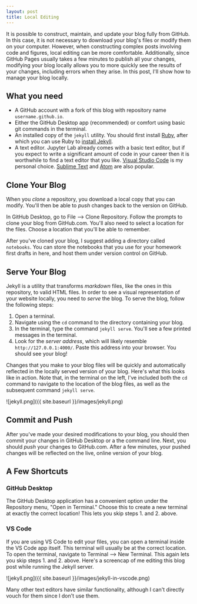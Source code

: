 ```yaml
---
layout: post
title: Local Editing
---
```


It is possible to construct, maintain, and update your blog fully from GitHub. In this case, it is not necessary to download your blog's files or modify them on your computer. However, when constructing complex posts involving code and figures, local editing can be more comfortable. Additionally, since GitHub Pages usually takes a few minutes to publish all your changes, modifying your blog locally allows you to more quickly see the results of your changes, including errors when they arise. In this post, I'll show how to manage your blog locally. 

## What you need

- A GitHub account with a fork of this blog with repository name `username.github.io`. 
- Either the GitHub Desktop app (recommended) or comfort using basic git commands in the terminal. 
- An installed copy of the `jekyll` utility. You should first install [Ruby](https://www.ruby-lang.org/en/downloads/), after which you can use Ruby to [install Jekyll](https://jekyllrb.com/docs/installation/). 
- A text editor. Jupyter Lab already comes with a basic text editor, but if you expect to write a significant amount of code in your career then it is worthwhile to find a text editor that you like. [Visual Studio Code](https://code.visualstudio.com/) is my personal choice. [Sublime Text](https://www.sublimetext.com/) and [Atom](https://atom.io/) are also popular. 

## Clone Your Blog

When you *clone* a repository, you download a local copy that you can modify. You'll then be able to *push* changes back to the version on GitHub. 

In GitHub Desktop, go to File --> Clone Repository. Follow the prompts to clone your blog from GitHub.com. You'll also need to select a location for the files. Choose a location that you'll be able to remember. 

After you've cloned your blog, I suggest adding a directory called `notebooks`. You can store the notebooks that you use for your homework first drafts in here, and host them under version control on GitHub. 

## Serve Your Blog

Jekyll is a utility that transforms *markdown* files, like the ones in this repository, to valid HTML files. In order to see a visual representation of your website locally, you need to *serve* the blog. To serve the blog, follow the following steps: 

1. Open a terminal. 
2. Navigate using the `cd` command to the directory containing your blog. 
3. In the terminal, type the command `jekyll serve`. You'll see a few printed messages in the terminal. 
4. Look for the *server address*, which will likely resemble `http://127.0.0.1:4000/`. Paste this address into your browser. You should see your blog! 

Changes that you make to your blog files will be quickly and automatically reflected in the locally served version of your blog. Here's what this looks like in action. Note that, in the terminal on the left, I've included both the `cd` command to navigate to the location of the blog files, as well as the subsequent command `jekyll serve`.  

![jekyll.png]({{ site.baseurl }}/images/jekyll.png)

## Commit and Push

After you've made your desired modifications to your blog, you should then commit your changes in GitHub Desktop or a the command line. Next, you should *push* your changes to GitHub.com. After a few minutes, your pushed changes will be reflected on the live, online version of your blog. 

## A Few Shortcuts

### GitHub Desktop

The GitHub Desktop application has a convenient option under the Repository menu, "Open in Terminal." Choose this to create a new terminal at exactly the correct location! This lets you skip steps 1. and 2. above. 

### VS Code

If you are using VS Code to edit your files, you can open a terminal inside the VS Code app itself. This terminal will usually be at the correct location. To open the terminal, navigate to Terminal --> New Terminal. This again lets you skip steps 1. and 2. above. Here's a screencap of me editing this blog post while running the Jekyll server. 

![jekyll.png]({{ site.baseurl }}/images/jekyll-in-vscode.png)

Many other text editors have similar functionality, although I can't directly vouch for them since I don't use them. 



